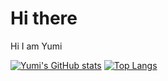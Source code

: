 # Hi there
Hi I am Yumi

[![Yumi's GitHub stats](https://github-readme-stats.vercel.app/api?username=YumiKimbara&theme=vue-dark&show_icons=true)](https://github.com/YumiKimbara/github-readme-stats)
[![Top Langs](https://github-readme-stats.vercel.app/api/top-langs/?username=YumiKimbara&theme=vue-dark&show_icons=true&layout=compact)](https://github.com/YumiKimbara/github-readme-stats)
